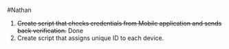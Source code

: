 #Nathan

1. <del>Create script that checks credentials from Mobile application and sends back verification.</del> Done
2. Create script that assigns unique ID to each device.
